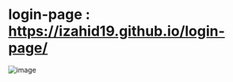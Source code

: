 # login-page : https://izahid19.github.io/login-page/




![image](https://user-images.githubusercontent.com/116904523/235355778-b7d2ad77-0fcd-4220-9b24-946e74f74870.png)
